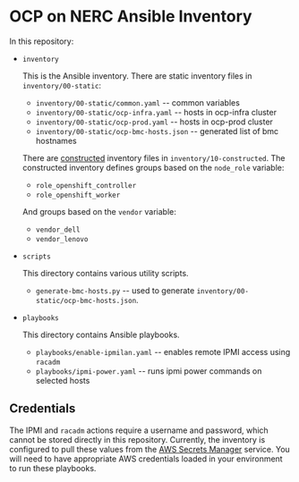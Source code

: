 # OCP on NERC Ansible Inventory

In this repository:

- `inventory`

  This is the Ansible inventory. There are static inventory files in
  `inventory/00-static`:

    - `inventory/00-static/common.yaml` -- common variables
    - `inventory/00-static/ocp-infra.yaml` -- hosts in ocp-infra cluster
    - `inventory/00-static/ocp-prod.yaml` -- hosts in ocp-prod cluster
    - `inventory/00-static/ocp-bmc-hosts.json` -- generated list of bmc hostnames

  There are [constructed][] inventory files in `inventory/10-constructed`. The constructed inventory defines
  groups based on the `node_role` variable:

  [constructed]: https://docs.ansible.com/ansible/latest/collections/ansible/builtin/constructed_inventory.html

    - `role_openshift_controller`
    - `role_openshift_worker`

  And groups based on the `vendor` variable:

    - `vendor_dell`
    - `vendor_lenovo`

- `scripts`

  This directory contains various utility scripts.

  - `generate-bmc-hosts.py` -- used to generate 
    `inventory/00-static/ocp-bmc-hosts.json`.

- `playbooks`

  This directory contains Ansible playbooks.

  - `playbooks/enable-ipmilan.yaml` -- enables remote IPMI access using `racadm`
  - `playbooks/ipmi-power.yaml` -- runs ipmi power commands on selected hosts

## Credentials

The IPMI and `racadm` actions require a username and password, which cannot be stored directly in this repository. Currently, the inventory is configured to pull these values from the [AWS Secrets Manager][] service. You will need to have appropriate AWS credentials loaded in your environment to run these playbooks.

[aws secrets manager]: https://aws.amazon.com/secrets-manager/
